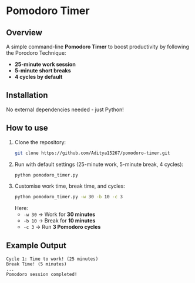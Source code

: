 # Pomodoro Timer

## Overview

A simple command-line **Pomodoro Timer** to boost productivity by following the Porodoro Technique:
- **25-minute work session**
- **5-minute short breaks**
- **4 cycles by default**

## Installation

No external dependencies needed - just Python!

## How to use

1. Clone the repository:
    ```sh
    git clone https://github.com/Aditya15267/pomodoro-timer.git
2. Run with default settings (25-minute work, 5-minute break, 4 cycles):
    ```sh
    python pomodoro_timer.py
3. Customise work time, break time, and cycles:
    ```sh
    python pomodoro_timer.py -w 30 -b 10 -c 3
    ```
    Here:
    - ```-w 30``` -> Work for **30 minutes**
    - ```-b 10``` -> Break for **10 minutes**
    - ```-c 3``` -> Run **3 Pomodoro cycles**

## Example Output
```
Cycle 1: Time to work! (25 minutes)
Break Time! (5 minutes)
...
Pomodoro session completed!
```
